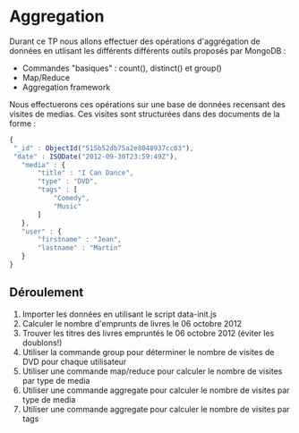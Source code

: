 # Aggregation

Durant ce TP nous allons effectuer des opérations d'aggrégation de données en utlisant les différents différents outils proposés par MongoDB :
* Commandes "basiques" : count(), distinct() et group()
* Map/Reduce
* Aggregation framework

Nous effectuerons ces opérations sur une base de données recensant des visites de medias. Ces visites sont structurées dans des documents de la forme : 

 ```javascript
{
  "_id" : ObjectId("515b52db75a2e8048937cc03"),
  "date" : ISODate("2012-09-30T23:59:49Z"),
	"media" : {
		"title" : "I Can Dance",
		"type" : "DVD",
		"tags" : [
			"Comedy",
			"Music"
		]
	},
	"user" : {
		"firstname" : "Jean",
		"lastname" : "Martin"
	}
}
 ```

## Déroulement

1. Importer les données en utilisant le script data-init.js
2. Calculer le nombre d'emprunts de livres le 06 octobre 2012
3. Trouver les titres des livres empruntés le 06 octobre 2012 (éviter les doublons!)
4. Utiliser la commande group pour déterminer le nombre de visites de DVD pour chaque utilisateur
5. Utiliser une commande map/reduce pour calculer le nombre de visites par type de media
6. Utiliser une commande aggregate pour calculer le nombre de visites par type de media
7. Utiliser une commande aggregate pour calculer le nombre de visites par tags
